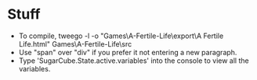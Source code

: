 # Stuff

- To compile, tweego -l -o "Games\A-Fertile-Life\export\A Fertile Life.html" Games\A-Fertile-Life\src
- Use "span" over "div" if you prefer it not entering a new paragraph.
- Type 'SugarCube.State.active.variables' into the console to view all the variables.
